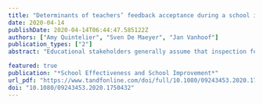 ```yaml
---
title: "Determinants of teachers’ feedback acceptance during a school inspection visit"
date: 2020-04-14
publishDate: 2020-04-14T06:44:47.585122Z
authors: ["Amy Quintelier", "Sven De Maeyer", "Jan Vanhoof"]
publication_types: ["2"]
abstract: "Educational stakeholders generally assume that inspection feedback directly contributes to school improvement through the mechanism of feedback acceptance. Feedback research in general distinguishes between cognitive and affective responses as significant factors for feedback acceptance, but it also focuses on cognitive responses as antecedents of emotions and emphasises the interplay between cognition, emotions, and feedback acceptance. Quantitative evidence in external school evaluation research to support this view, however, is rather scarce. This study draws on quantitative data collected from 687 teachers in 80 Flemish primary schools that had recently been inspected. Using path analysis, we investigated the existence and strength of relationships between teachers’ cognitive and affective responses and teachers’ feedback acceptance. The analysis revealed that anger and feedback acceptance are predominantly explained by the perceived fairness of the evaluation process and outcome but that they are also explained by the perceived relevance of the provided feedback."

featured: true
publication: "*School Effectiveness and School Improvement*"
url_pdf: "https://www.tandfonline.com/doi/full/10.1080/09243453.2020.1750432"
doi: "10.1080/09243453.2020.1750432"
---
```


